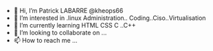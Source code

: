 - 👋 Hi, I’m Patrick LABARRE @kheops66
- 👀 I’m interested in .linux Administration.. Coding..Ciso..Virtualisation
- 🌱 I’m currently learning HTML CSS C ..C++
- 💞️ I’m looking to collaborate on ...
- 📫 How to reach me ...

<!---
kheops66/kheops66 is a ✨ special ✨ repository because its `README.md` (this file) appears on your GitHub profile.
You can click the Preview link to take a look at your changes.
--->
